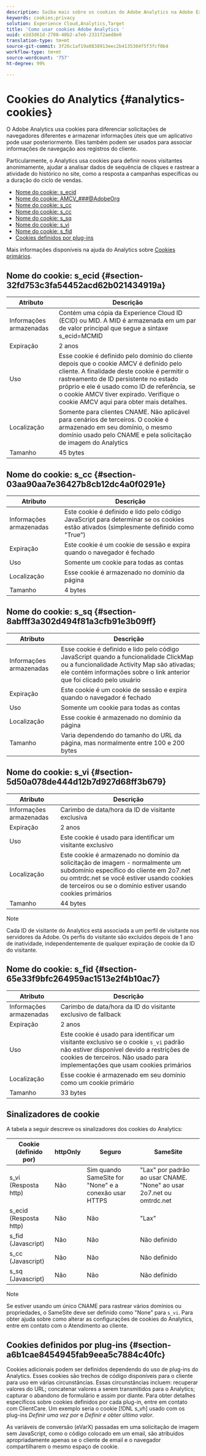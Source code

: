 ```yaml
---
description: Saiba mais sobre os cookies do Adobe Analytics na Adobe Experience Cloud.
keywords: cookies;privacy
solution: Experience Cloud,Analytics,Target
title: 'Como usar cookies Adobe Analytics '
uuid: e2d3d61d-2708-48b2-a7e6-2331f2aed8e0
translation-type: tm+mt
source-git-commit: 3f26c1af19a0838913eec2b4135304f5f3fcf0b4
workflow-type: tm+mt
source-wordcount: '757'
ht-degree: 99%

---
```



# Cookies do Analytics {#analytics-cookies}

O Adobe Analytics usa cookies para diferenciar solicitações de navegadores diferentes e armazenar informações úteis que um aplicativo pode usar posteriormente. Eles também podem ser usados para associar informações de navegação aos registros do cliente.

Particularmente, o Analytics usa cookies para definir novos visitantes anonimamente, ajudar a analisar dados de sequência de cliques e rastrear a atividade do histórico no site, como a resposta a campanhas específicas ou a duração do ciclo de vendas.

* [Nome do cookie: s_ecid](../cookies/cookies-mc.md#section-32fd753c3fa54452acd62b021434919a)
* [Nome do cookie: AMCV_###@AdobeOrg](../cookies/cookies-mc.md#section-a12aa2a9296940ae82d8921b381b8fb0)
* [Nome do cookie: s_cc](../cookies/cookies-analytics.md#section-03aa90aa7e36427b8cb12dc4a0f0291e)
* [Nome do cookie: s_cc](../cookies/cookies-analytics.md#section-03aa90aa7e36427b8cb12dc4a0f0291e)
* [Nome do cookie: s_sq](../cookies/cookies-analytics.md#section-8abfff3a302d494f81a3cfb91e3b09ff)
* [Nome do cookie: s_vi](../cookies/cookies-analytics.md#section-5d50a078de444d12b7d927d68ff3b679)
* [Nome do cookie: s_fid](../cookies/cookies-analytics.md#section-65e33f9bfc264959ac1513e2f4b10ac7)
* [Cookies definidos por plug-ins](../cookies/cookies-analytics.md#section-a6b1cae8454945fab9eea5c7884c40fc)

Mais informações disponíveis na ajuda do Analytics sobre [Cookies primários](/help/interface/cookies/cookies-first-party.md).

## Nome do cookie: s_ecid {#section-32fd753c3fa54452acd62b021434919a}

| Atributo | Descrição |
|--- |--- |
| Informações armazenadas | Contém uma cópia da Experience Cloud ID (ECID) ou MID. A MID é armazenada em um par de valor principal que segue a sintaxe s_ecid=MCMID | `<ECID>` |
| Expiração | 2 anos |
| Uso | Esse cookie é definido pelo domínio do cliente depois que o cookie AMCV é definido pelo cliente. A finalidade deste cookie é permitir o rastreamento de ID persistente no estado próprio e ele é usado como ID de referência, se o cookie AMCV tiver expirado. Verifique o cookie AMCV aqui para obter mais detalhes. |
| Localização | Somente para clientes CNAME. Não aplicável para cenários de terceiros. O cookie é armazenado em seu domínio, o mesmo domínio usado pelo CNAME e pela solicitação de imagem do Analytics |
| Tamanho | 45 bytes |

## Nome do cookie: s_cc {#section-03aa90aa7e36427b8cb12dc4a0f0291e}

| Atributo | Descrição |
|--- |--- |
| Informações armazenadas | Este cookie é definido e lido pelo código JavaScript para determinar se os cookies estão ativados (simplesmente definido como &quot;True&quot;) |
| Expiração | Este cookie é um cookie de sessão e expira quando o navegador é fechado |
| Uso | Somente um cookie para todas as contas |
| Localização | Esse cookie é armazenado no domínio da página |
| Tamanho | 4 bytes |

## Nome do cookie: s_sq {#section-8abfff3a302d494f81a3cfb91e3b09ff}

| Atributo | Descrição |
|--- |--- |
| Informações armazenadas | Esse cookie é definido e lido pelo código JavaScript quando a funcionalidade ClickMap ou a funcionalidade Activity Map são ativadas; ele contém informações sobre o link anterior que foi clicado pelo usuário |
| Expiração | Este cookie é um cookie de sessão e expira quando o navegador é fechado |
| Uso | Somente um cookie para todas as contas |
| Localização | Esse cookie é armazenado no domínio da página |
| Tamanho | Varia dependendo do tamanho do URL da página, mas normalmente entre 100 e 200 bytes |

## Nome do cookie: s_vi {#section-5d50a078de444d12b7d927d68ff3b679}

| Atributo | Descrição |
|--- |--- |
| Informações armazenadas | Carimbo de data/hora da ID de visitante exclusiva |
| Expiração | 2 anos |
| Uso | Este cookie é usado para identificar um visitante exclusivo |
| Localização | Este cookie é armazenado no domínio da solicitação de imagem - normalmente um subdomínio específico do cliente em 2o7.net ou omtrdc.net se você estiver usando cookies de terceiros ou se o domínio estiver usando cookies primários |
| Tamanho | 44 bytes |

>[!NOTE]
>
>Cada ID de visitante do Analytics está associada a um perfil de visitante nos servidores da Adobe. Os perfis do visitante são excluídos depois de 1 ano de inatividade, independentemente de qualquer expiração de cookie da ID do visitante.

## Nome do cookie: s_fid {#section-65e33f9bfc264959ac1513e2f4b10ac7}

| Atributo | Descrição |
|--- |--- |
| Informações armazenadas | Carimbo de data/hora da ID do visitante exclusivo de fallback |
| Expiração | 2 anos |
| Uso | Este cookie é usado para identificar um visitante exclusivo se o cookie `s_vi` padrão não estiver disponível devido a restrições de cookies de terceiros. Não usado para implementações que usam cookies primários |
| Localização | Esse cookie é armazenado em seu domínio como um cookie primário |
| Tamanho | 33 bytes |

## Sinalizadores de cookie

A tabela a seguir descreve os sinalizadores dos cookies do Analytics:

| Cookie (definido por) | httpOnly | Seguro | SameSite |
|--- |--- |--- |--- |
| s_vi (Resposta http) | Não | Sim quando SameSite for &quot;None&quot; e a conexão usar HTTPS | &quot;Lax&quot; por padrão ao usar CNAME. &quot;None&quot; ao usar 2o7.net ou omtrdc.net |
| s_ecid (Resposta http) | Não | Não | &quot;Lax&quot; |
| s_fid (Javascript) | Não | Não | Não definido |
| s_cc (Javascript) | Não | Não | Não definido |
| s_sq (Javascript) | Não | Não | Não definido |

>[!NOTE]
>
>Se estiver usando um único CNAME para rastrear vários domínios ou propriedades, o SameSite deve ser definido como &quot;None&quot; para `s_vi`. Para obter ajuda sobre como alterar as configurações de cookies do Analytics, entre em contato com o Atendimento ao cliente.

## Cookies definidos por plug-ins {#section-a6b1cae8454945fab9eea5c7884c40fc}

Cookies adicionais podem ser definidos dependendo do uso de plug-ins do Analytics. Esses cookies são trechos de código disponíveis para o cliente para uso em várias circunstâncias. Essas circunstâncias incluem: recuperar valores do URL; concatenar valores a serem transmitidos para o Analytics; capturar o abandono de formulário e assim por diante. Para obter detalhes específicos sobre cookies definidos por cada plug-in, entre em contato com ClientCare. Um exemplo seria o cookie [!DNL s_vh] usado com os plug-ins *Definir uma vez por* e *Definir e obter último valor*.

As variáveis de conversão (eVarX) passadas em uma solicitação de imagem sem JavaScript, como o código colocado em um email, são atribuídos apropriadamente apenas se o cliente de email e o navegador compartilharem o mesmo espaço de cookie.
